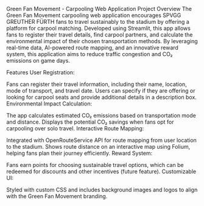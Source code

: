 Green Fan Movement - Carpooling Web Application
Project Overview
The Green Fan Movement carpooling web application encourages SPVGG GREUTHER FÜRTH fans to travel sustainably to the stadium by offering a platform for carpool matching. Developed using Streamlit, this app allows fans to register their travel details, find carpool partners, and calculate the environmental impact of their chosen transportation methods. By leveraging real-time data, AI-powered route mapping, and an innovative reward system, this application aims to reduce traffic congestion and CO₂ emissions on game days.

Features
User Registration:

Fans can register their travel information, including their name, location, mode of transport, and travel date.
Users can specify if they are offering or looking for carpool seats and provide additional details in a description box.
Environmental Impact Calculation:

The app calculates estimated CO₂ emissions based on transportation mode and distance.
Displays the potential CO₂ savings when fans opt for carpooling over solo travel.
Interactive Route Mapping:

Integrated with OpenRouteService API for route mapping from user location to the stadium.
Shows route distance on an interactive map using Folium, helping fans plan their journey efficiently.
Reward System:

Fans earn points for choosing sustainable travel options, which can be redeemed for discounts and other incentives (future feature).
Customizable UI:

Styled with custom CSS and includes background images and logos to align with the Green Fan Movement branding.
